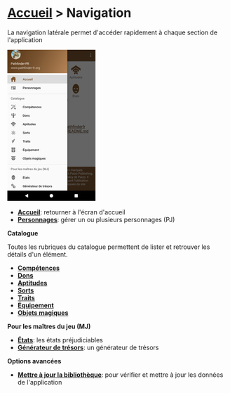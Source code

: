 # [Accueil](..) > Navigation

La navigation latérale permet d'accéder rapidement à chaque section de l'application

<a href="../../images/navigation/navigation.png"><img src="../../images/navigation/navigation_small.jpg" title="Navigation"/></a>

* **[Accueil](..)**: retourner à l'écran d'accueil
* **[Personnages](../character/character.md)**: gérer un ou plusieurs personnages (PJ)

**Catalogue**

Toutes les rubriques du catalogue permettent de lister et retrouver les détails d'un élément.

* **[Compétences](../catalog/skills.md)** 
* **[Dons](../catalog/feats.md)**
* **[Aptitudes](../catalog/features.md)** 
* **[Sorts](../catalog/spells.md)**
* **[Traits](../catalog/traits.md)**
* **[Équipement](../catalog/equipment.md)**
* **[Objets magiques](../catalog/magic.md)**

**Pour les maîtres du jeu (MJ)**

* **[États](../gm/conditions.md)**: les états préjudiciables
* **[Générateur de trésors](../gm/generator.md)**: un générateur de trésors

**Options avancées**

* **[Mettre à jour la bibliothèque](../options/loaddata.md)**: pour vérifier et mettre à jour les données de l'application